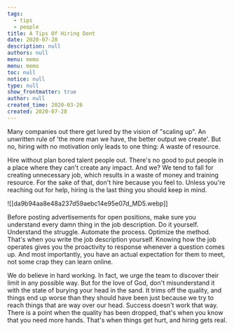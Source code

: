 ```yaml
---
tags: 
  - tips
  - people
title: A Tips Of Hiring Dont
date: 2020-07-28
description: null
authors: null
menu: memo
menu: memo
toc: null
notice: null
type: null
show_frontmatter: true
author: null
created_time: 2020-03-26
created: 2020-07-28
---
```


Many companies out there get lured by the vision of "<span style='color:pink_background'>scaling up</span>". An unwritten rule of 'the more man we have, the better output we create'. But no, hiring with no motivation only leads to one thing: A waste of resource.

Hire without plan bored talent people out. There's no good to put people in a place where they can't create any impact. And we? We tend to fall for creating unnecessary job, which results in a waste of money and training resource. For the sake of that, don't hire because you feel to.
Unless you're reaching out for help, hiring is the last thing you should keep in mind.


![[da9b94aa8e48a237d59aebc14e95e07d_MD5.webp]]



Before posting advertisements for open positions, make sure you understand every damn thing in the job description. Do it yourself. Understand the struggle. Automate the process. Optimize the method.
That's when you write the job description yourself. Knowing how the job operates gives you the proactivity to response whenever a question comes up. And most importantly, you have an actual expectation for them to meet, not some crap they can learn online.


We do believe in hard working. In fact, we urge the team to discover their limit in any possible way. But for the love of God, don't misunderstand it with the state of burying your head in the sand. It trims off the quality, and things end up worse than they should have been just because we try to reach things that are way over our head. Success doesn't work that way.
There is a point when the quality has been dropped, that's when you know that you need more hands. That's when things get hurt, and hiring gets real.

